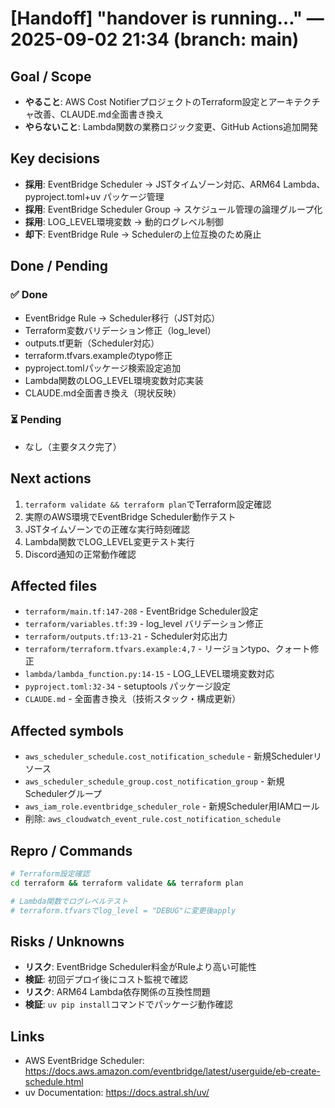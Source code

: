 # [Handoff] "handover is running…" — 2025-09-02 21:34 (branch: main)

## Goal / Scope
- **やること**: AWS Cost NotifierプロジェクトのTerraform設定とアーキテクチャ改善、CLAUDE.md全面書き換え
- **やらないこと**: Lambda関数の業務ロジック変更、GitHub Actions追加開発

## Key decisions
- **採用**: EventBridge Scheduler → JSTタイムゾーン対応、ARM64 Lambda、pyproject.toml+uv パッケージ管理
- **採用**: EventBridge Scheduler Group → スケジュール管理の論理グループ化
- **採用**: LOG_LEVEL環境変数 → 動的ログレベル制御
- **却下**: EventBridge Rule → Schedulerの上位互換のため廃止

## Done / Pending
### ✅ Done
- EventBridge Rule → Scheduler移行（JST対応）
- Terraform変数バリデーション修正（log_level）
- outputs.tf更新（Scheduler対応）
- terraform.tfvars.exampleのtypo修正
- pyproject.tomlパッケージ検索設定追加
- Lambda関数のLOG_LEVEL環境変数対応実装
- CLAUDE.md全面書き換え（現状反映）

### ⏳ Pending
- なし（主要タスク完了）

## Next actions
1. `terraform validate && terraform plan`でTerraform設定確認
2. 実際のAWS環境でEventBridge Scheduler動作テスト
3. JSTタイムゾーンでの正確な実行時刻確認
4. Lambda関数でLOG_LEVEL変更テスト実行
5. Discord通知の正常動作確認

## Affected files
- `terraform/main.tf:147-208` - EventBridge Scheduler設定
- `terraform/variables.tf:39` - log_level バリデーション修正
- `terraform/outputs.tf:13-21` - Scheduler対応出力
- `terraform/terraform.tfvars.example:4,7` - リージョンtypo、クォート修正
- `lambda/lambda_function.py:14-15` - LOG_LEVEL環境変数対応
- `pyproject.toml:32-34` - setuptools パッケージ設定
- `CLAUDE.md` - 全面書き換え（技術スタック・構成更新）

## Affected symbols
- `aws_scheduler_schedule.cost_notification_schedule` - 新規Schedulerリソース
- `aws_scheduler_schedule_group.cost_notification_group` - 新規Schedulerグループ
- `aws_iam_role.eventbridge_scheduler_role` - 新規Scheduler用IAMロール
- 削除: `aws_cloudwatch_event_rule.cost_notification_schedule`

## Repro / Commands
```bash
# Terraform設定確認
cd terraform && terraform validate && terraform plan

# Lambda関数でログレベルテスト
# terraform.tfvarsでlog_level = "DEBUG"に変更後apply
```

## Risks / Unknowns
- **リスク**: EventBridge Scheduler料金がRuleより高い可能性
- **検証**: 初回デプロイ後にコスト監視で確認
- **リスク**: ARM64 Lambda依存関係の互換性問題
- **検証**: `uv pip install`コマンドでパッケージ動作確認

## Links
- AWS EventBridge Scheduler: https://docs.aws.amazon.com/eventbridge/latest/userguide/eb-create-schedule.html
- uv Documentation: https://docs.astral.sh/uv/